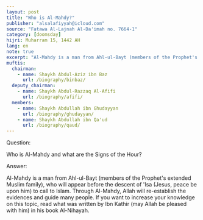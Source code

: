 ```yaml
---
layout: post
title: "Who is Al-Mahdy?"
publisher: "alsalafiyyah@icloud.com"
source: "Fatawa Al-Lajnah Al-Da'imah no. 7664-1"
category: [doomsday]
hijri: Muharram 15, 1442 AH
lang: en
note: true
excerpt: "Al-Mahdy is a man from Ahl-ul-Bayt (members of the Prophet's extended Muslim family), who will appear before the descent of 'Isa (Jesus, peace be upon him) to call to Islam."
muftis:
  chairman: 
    - name: Shaykh Abdul-Aziz ibn Baz
      url: /biography/binbaz/
  deputy_chairman:
    - name: Shaykh Abdul-Razzaq Al-Afifi
      url: /biography/afifi/
  members: 
    - name: Shaykh Abdullah ibn Ghudayyan
      url: /biography/ghudayyan/
    - name: Shaykh Abdullah ibn Qa'ud
      url: /biography/qaud/
---
```


Question: 

Who is Al-Mahdy and what are the Signs of the Hour? 

Answer:

Al-Mahdy is a man from Ahl-ul-Bayt (members of the Prophet's extended Muslim family), who will appear before the descent of 'Isa (Jesus, peace be upon him) to call to Islam. Through Al-Mahdy, Allah will re-establish the evidences and guide many people. If you want to increase your knowledge on this topic, read what was written by Ibn Kathir (may Allah be pleased with him) in his book Al-Nihayah.
